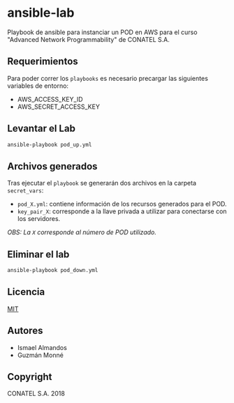 # ansible-lab
Playbook de ansible para instanciar un POD en AWS para el curso "Advanced Network Programmability" de CONATEL S.A.

## Requerimientos

Para poder correr los `playbooks` es necesario precargar las siguientes variables de entorno:

- AWS_ACCESS_KEY_ID
- AWS_SECRET_ACCESS_KEY

## Levantar el Lab

```bash
ansible-playbook pod_up.yml
```

## Archivos generados

Tras ejecutar el `playbook` se generarán dos archivos en la carpeta `secret_vars`:

- `pod_X.yml`: contiene información de los recursos generados para el POD.
- `key_pair_X`: corresponde a la llave privada a utilizar para conectarse con los servidores.

_OBS: La `X` corresponde al número de POD utilizado._

## Eliminar el lab

```bash
ansible-playbook pod_down.yml
```

## Licencia 

[MIT](./LICENCE)

## Autores

- Ismael Almandos
- Guzmán Monné

## Copyright

CONATEL S.A. 2018

